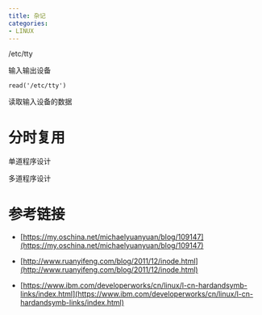 ```yaml
---
title: 杂记
categories: 
- LINUX
---
```




 /etc/tty

输入输出设备

```
read('/etc/tty')
```
读取输入设备的数据



# 分时复用

单道程序设计

多道程序设计




# 参考链接

- [https://my.oschina.net/michaelyuanyuan/blog/109147](https://my.oschina.net/michaelyuanyuan/blog/109147)
- [http://www.ruanyifeng.com/blog/2011/12/inode.html](http://www.ruanyifeng.com/blog/2011/12/inode.html)








- [https://www.ibm.com/developerworks/cn/linux/l-cn-hardandsymb-links/index.html](https://www.ibm.com/developerworks/cn/linux/l-cn-hardandsymb-links/index.html)
